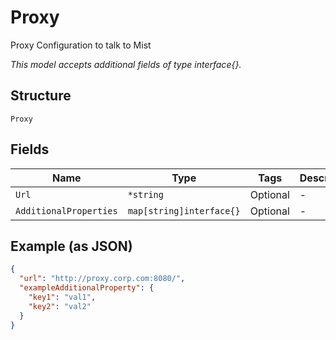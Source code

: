 
# Proxy

Proxy Configuration to talk to Mist

*This model accepts additional fields of type interface{}.*

## Structure

`Proxy`

## Fields

| Name | Type | Tags | Description |
|  --- | --- | --- | --- |
| `Url` | `*string` | Optional | - |
| `AdditionalProperties` | `map[string]interface{}` | Optional | - |

## Example (as JSON)

```json
{
  "url": "http://proxy.corp.com:8080/",
  "exampleAdditionalProperty": {
    "key1": "val1",
    "key2": "val2"
  }
}
```

